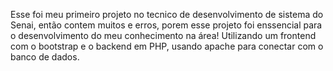 Esse foi meu primeiro projeto no tecnico de desenvolvimento de sistema do Senai, então contem muitos e erros, porem esse projeto foi enssencial para o desenvolvimento do meu conhecimento na área! Utilizando um frontend com o bootstrap e o backend em PHP, usando apache para conectar com o banco de dados.
